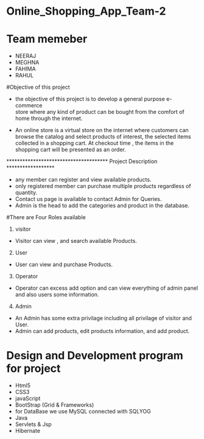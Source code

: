 # Online_Shopping_App_Team-2

 # Team memeber
- NEERAJ
- MEGHNA
- FAHIMA
- RAHUL



#Objective of this project

- the objective of this project is to develop a general purpose e-commerce  
store where any kind of product can be bought from the comfort of home through
the internet.

- An online store is a  virtual store on the internet where customers can 
browse the catalog and select products of interest, the selected items collected in a shopping cart.
At checkout time , the items in the shopping cart will be presented as an order.


 **************************************  Project Description    ******************

- any member can register and view available products.
- only registered member can purchase multiple products regardless of quantity.
- Contact us page is available to contact Admin for Queries.
- Admin is the head to add the categories and product in the database.
 

 #There are Four Roles available

1) visitor 
- Visitor can view , and search available Products.

2) User
- User can view and purchase Products.

3) Operator
- Operator can excess add option and can view everything of admin panel and also users some information.

4) Admin
- An Admin has some extra privilage including all privilage of visitor and User.
- Admin can add products, edit products information, and add product.    
   

# Design and Development program for project


- Html5
- CSS3
- javaScript
- BootStrap (Grid & Frameworks)
- for DataBase we use MySQL connected with SQLYOG
- Java
- Servlets & Jsp
- Hibernate  

